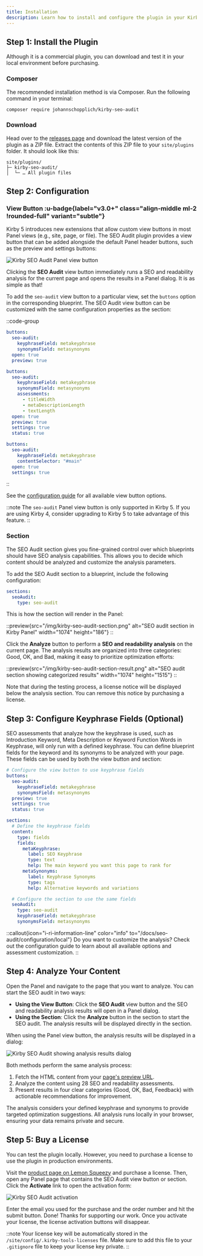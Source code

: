 ```yaml
---
title: Installation
description: Learn how to install and configure the plugin in your Kirby project.
---
```


## Step 1: Install the Plugin

Although it is a commercial plugin, you can download and test it in your local environment before purchasing.

### Composer

The recommended installation method is via Composer. Run the following command in your terminal:

```bash
composer require johannschopplich/kirby-seo-audit
```

### Download

Head over to the [releases page](https://github.com/kirby-tools/kirby-seo-audit/releases) and download the latest version of the plugin as a ZIP file. Extract the contents of this ZIP file to your `site/plugins` folder. It should look like this:

```
site/plugins/
├─ kirby-seo-audit/
│  └─ … All plugin files
```

## Step 2: Configuration

### View Button :u-badge{label="v3.0+" class="align-middle ml-2 !rounded-full" variant="subtle"}

Kirby 5 introduces new extensions that allow custom view buttons in most Panel views (e.g., site, page, or file). The SEO Audit plugin provides a view button that can be added alongside the default Panel header buttons, such as the preview and settings buttons:

![Kirby SEO Audit Panel view button](/img/kirby-seo-audit-view-button.png)

Clicking the **SEO Audit** view button immediately runs a SEO and readability analysis for the current page and opens the results in a Panel dialog. It is as simple as that!

To add the `seo-audit` view button to a particular view, set the `buttons` option in the corresponding blueprint. The SEO Audit view button can be customized with the same configuration properties as the section:

::code-group

```yaml [site.yml]
buttons:
  seo-audit:
    keyphraseField: metakeyphrase
    synonymsField: metasynonyms
  open: true
  preview: true
```

```yaml [pages/default.yml]
buttons:
  seo-audit:
    keyphraseField: metakeyphrase
    synonymsField: metasynonyms
    assessments:
      - titleWidth
      - metaDescriptionLength
      - textLength
  open: true
  preview: true
  settings: true
  status: true
```

```yaml [files/default.yml]
buttons:
  seo-audit:
    keyphraseField: metakeyphrase
    contentSelector: "#main"
  open: true
  settings: true
```

::

See the [configuration guide](/docs/seo-audit/configuration/local) for all available view button options.

::note
The `seo-audit` Panel view button is only supported in Kirby 5. If you are using Kirby 4, consider upgrading to Kirby 5 to take advantage of this feature.
::

### Section

The SEO Audit section gives you fine-grained control over which blueprints should have SEO analysis capabilities. This allows you to decide which content should be analyzed and customize the analysis parameters.

To add the SEO Audit section to a blueprint, include the following configuration:

```yaml [pages/default.yml]
sections:
  seoAudit:
    type: seo-audit
```

This is how the section will render in the Panel:

::preview{src="/img/kirby-seo-audit-section.png" alt="SEO audit section in Kirby Panel" width="1074" height="186"}
::

Click the **Analyze** button to perform a **SEO and readability analysis** on the current page. The analysis results are organized into three categories: Good, OK, and Bad, making it easy to prioritize optimization efforts:

::preview{src="/img/kirby-seo-audit-section-result.png" alt="SEO audit section showing categorized results" width="1074" height="1515"}
::

Note that during the testing process, a license notice will be displayed below the analysis section. You can remove this notice by purchasing a license.

## Step 3: Configure Keyphrase Fields (Optional)

SEO assessments that analyze how the keyphrase is used, such as Introduction Keyword, Meta Description or Keyword Function Words in Keyphrase, will only run with a defined keyphrase. You can define blueprint fields for the keyword and its synonyms to be analyzed with your page. These fields can be used by both the view button and section:

```yaml [pages/default.yml]
# Configure the view button to use keyphrase fields
buttons:
  seo-audit:
    keyphraseField: metakeyphrase
    synonymsField: metasynonyms
  preview: true
  settings: true
  status: true

sections:
  # Define the keyphrase fields
  content:
    type: fields
    fields:
      metaKeyphrase:
        label: SEO Keyphrase
        type: text
        help: The main keyword you want this page to rank for
      metaSynonyms:
        label: Keyphrase Synonyms
        type: tags
        help: Alternative keywords and variations

  # Configure the section to use the same fields
  seoAudit:
    type: seo-audit
    keyphraseField: metakeyphrase
    synonymsField: metasynonyms
```

::callout{icon="i-ri-information-line" color="info" to="/docs/seo-audit/configuration/local"}
Do you want to customize the analysis? Check out the configuration guide to learn about all available options and assessment customization.
::

## Step 4: Analyze Your Content

Open the Panel and navigate to the page that you want to analyze. You can start the SEO audit in two ways:

- **Using the View Button**: Click the **SEO Audit** view button and the SEO and readability analysis results will open in a Panel dialog.
- **Using the Section**: Click the **Analyze** button in the section to start the SEO audit. The analysis results will be displayed directly in the section.

When using the Panel view button, the analysis results will be displayed in a dialog:

![Kirby SEO Audit showing analysis results dialog](/img/kirby-seo-audit-analysis-results.png)

Both methods perform the same analysis process:

1. Fetch the HTML content from your [page's preview URL](/docs/seo-audit/guide/audit-url).
2. Analyze the content using 28 SEO and readability assessments.
3. Present results in four clear categories (Good, OK, Bad, Feedback) with actionable recommendations for improvement.

The analysis considers your defined keyphrase and synonyms to provide targeted optimization suggestions. All analysis runs locally in your browser, ensuring your data remains private and secure.

## Step 5: Buy a License

You can test the plugin locally. However, you need to purchase a license to use the plugin in production environments.

Visit the [product page on Lemon Squeezy](https://byjohann.lemonsqueezy.com/buy/639a814b-ca35-42db-9a40-026fc9274d60) and purchase a license. Then, open any Panel page that contains the SEO Audit view button or section. Click the **Activate** link to open the activation form:

![Kirby SEO Audit activation](/img/kirby-seo-audit-activation.png)

Enter the email you used for the purchase and the order number and hit the submit button. Done! Thanks for supporting our work. Once you activate your license, the license activation buttons will disappear.

::note
Your license key will be automatically stored in the `/site/config/.kirby-tools-licenses` file. Make sure to add this file to your `.gitignore` file to keep your license key private.
::
